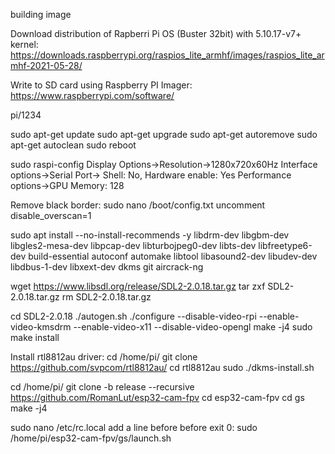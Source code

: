 building image

Download distribution of Rapberri Pi OS (Buster 32bit) with 5.10.17-v7+ kernel:
https://downloads.raspberrypi.org/raspios_lite_armhf/images/raspios_lite_armhf-2021-05-28/

Write to SD card using Raspberry PI Imager:
https://www.raspberrypi.com/software/

pi/1234

sudo apt-get update
sudo apt-get upgrade
sudo apt-get autoremove
sudo apt-get autoclean
sudo reboot

sudo raspi-config
Display Options->Resolution->1280x720x60Hz
Interface options->Serial Port-> Shell: No, Hardware enable: Yes
Performance options->GPU Memory: 128



Remove black border:
sudo nano /boot/config.txt
uncomment disable_overscan=1


sudo apt install --no-install-recommends -y libdrm-dev libgbm-dev libgles2-mesa-dev libpcap-dev libturbojpeg0-dev libts-dev libfreetype6-dev build-essential autoconf automake libtool libasound2-dev libudev-dev libdbus-1-dev libxext-dev dkms git aircrack-ng 

wget https://www.libsdl.org/release/SDL2-2.0.18.tar.gz
tar zxf SDL2-2.0.18.tar.gz
rm SDL2-2.0.18.tar.gz

cd SDL2-2.0.18
./autogen.sh
./configure --disable-video-rpi --enable-video-kmsdrm --enable-video-x11 --disable-video-opengl
make -j4
sudo make install

Install rtl8812au driver:
cd /home/pi/
git clone https://github.com/svpcom/rtl8812au/
cd rtl8812au
sudo ./dkms-install.sh



cd /home/pi/
git clone -b release --recursive https://github.com/RomanLut/esp32-cam-fpv
cd esp32-cam-fpv
cd gs
make -j4


sudo nano /etc/rc.local
add a line before before exit 0:
sudo /home/pi/esp32-cam-fpv/gs/launch.sh










